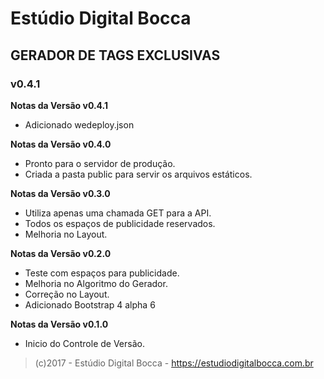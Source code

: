 # Estúdio Digital Bocca #
## GERADOR DE TAGS EXCLUSIVAS ##
### v0.4.1 ###

**Notas da Versão v0.4.1**

- Adicionado wedeploy.json

**Notas da Versão v0.4.0**

- Pronto para o servidor de produção.
- Criada a pasta public para servir os arquivos estáticos.

**Notas da Versão v0.3.0**

- Utiliza apenas uma chamada GET para a API.
- Todos os espaços de publicidade reservados.
- Melhoria no Layout.

**Notas da Versão v0.2.0**

- Teste com espaços para publicidade.
- Melhoria no Algoritmo do Gerador.
- Correção no Layout.
- Adicionado Bootstrap 4 alpha 6

**Notas da Versão v0.1.0**

- Inicio do Controle de Versão.

>(c)2017 - Estúdio Digital Bocca - https://estudiodigitalbocca.com.br